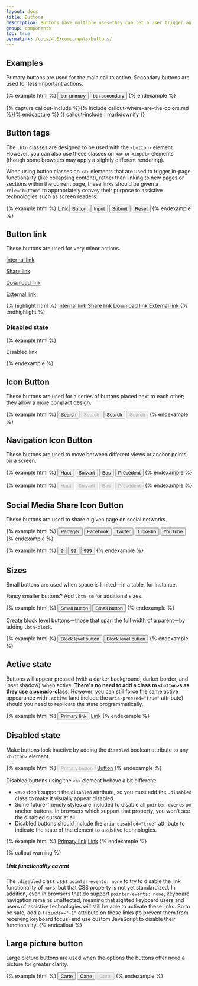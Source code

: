 ```yaml
---
layout: docs
title: Buttons
description: Buttons have multiple uses—they can let a user trigger an action, respond to a question asked by a chatbot, activate or deactivate a state, increase or decrease a numerical value, etc. Note that menu buttons are shown in the “Drop-down” section.
group: components
toc: true
permalink: /docs/4.0/components/buttons/
---
```


## Examples
Primary buttons are used for the main call to action. Secondary buttons are used for less important actions.

{% example html %}
<button type="button" class="btn btn-primary">btn-primary</button>
<button type="button" class="btn btn-secondary">btn-secondary</button>
{% endexample %}

{% capture callout-include %}{% include callout-where-are-the-colors.md %}{% endcapture %}
{{ callout-include | markdownify }}

## Button tags

The `.btn` classes are designed to be used with the `<button>` element. However, you can also use these classes on `<a>` or `<input>` elements (though some browsers may apply a slightly different rendering).

When using button classes on `<a>` elements that are used to trigger in-page functionality (like collapsing content), rather than linking to new pages or sections within the current page, these links should be given a `role="button"` to appropriately convey their purpose to assistive technologies such as screen readers.

{% example html %}
<a class="btn btn-primary" href="#" role="button">Link</a>
<button class="btn btn-primary" type="submit">Button</button>
<input class="btn btn-primary" type="button" value="Input">
<input class="btn btn-primary" type="submit" value="Submit">
<input class="btn btn-primary" type="reset" value="Reset">
{% endexample %}

## Button link

These buttons are used for very minor actions.

<p><a href="#" class="btn btn-link"><span>Internal link</span> <i class="icons-arrow-next icons-size-x75 ml-2" aria-hidden="true"></i></a></p>
<p><a href="#" class="btn btn-link"><span>Share link</span> <i class="icons-share icons-size-x75 ml-2" aria-hidden="true"></i></a></p>
<p><a href="#" class="btn btn-link"><span>Download link</span> <i class="icons-download icons-size-x75 ml-2" aria-hidden="true"></i></a></p>
<p><a href="#" class="btn btn-link"><span>External link</span> <i class="icons-external-link icons-size-x75 ml-2" aria-hidden="true"></i></a></p>

{% highlight html %}
<a href="#" class="btn btn-link"><span>Internal link</span> <i class="icons-arrow-next icons-size-x75 ml-2" aria-hidden="true"></i></a>
<a href="#" class="btn btn-link"><span>Share link</span> <i class="icons-share icons-size-x75 ml-2" aria-hidden="true"></i></a>
<a href="#" class="btn btn-link"><span>Download link</span> <i class="icons-download icons-size-x75 ml-2" aria-hidden="true"></i></a>
<a href="#" class="btn btn-link"><span>External link</span> <i class="icons-external-link icons-size-x75 ml-2" aria-hidden="true"></i></a>
{% endhighlight %}

### Disabled state
{% example html %}
<p><span class="btn btn-link disabled"><span>Disabled link</span> <i class="icons-share icons-size-x75 ml-2" aria-hidden="true"></i></span></p>
{% endexample %}

## Icon Button

These buttons are used for a series of buttons placed next to each other; they allow a more compact design.

{% example html %}
<button type="button" class="btn btn-only-icon btn-primary">
  <span class="sr-only">Search</span>
  <i class="icons-search" aria-hidden="true"></i>
</button>
<button type="button" class="btn btn-only-icon btn-primary" disabled>
  <span class="sr-only">Search</span>
  <i class="icons-search" aria-hidden="true"></i>
</button>
<button type="button" class="btn btn-only-icon btn-white">
  <span class="sr-only">Search</span>
  <i class="icons-search" aria-hidden="true"></i>
</button>
<button type="button" class="btn btn-only-icon btn-white" disabled>
  <span class="sr-only">Search</span>
  <i class="icons-search" aria-hidden="true"></i>
</button>
{% endexample %}

## Navigation Icon Button

These buttons are used to move between different views or anchor points on a screen.

{% example html %}
<button type="button" class="btn-rounded btn-rounded-white box-shadow"><span class="sr-only">Haut</span><i class="icons-arrow-up" aria-hidden="true"></i></button>
<button type="button" class="btn-rounded btn-rounded-white box-shadow"><span class="sr-only">Suivant</span><i class="icons-arrow-next" aria-hidden="true"></i></button>
<button type="button" class="btn-rounded btn-rounded-white box-shadow"><span class="sr-only">Bas</span><i class="icons-arrow-down" aria-hidden="true"></i></button>
<button type="button" class="btn-rounded btn-rounded-white box-shadow"><span class="sr-only">Précédent</span><i class="icons-arrow-prev" aria-hidden="true"></i></button>
{% endexample %}

{% example html %}
<button type="button" class="btn-rounded btn-rounded-white box-shadow" disabled><span class="sr-only">Haut</span><i class="icons-arrow-up" aria-hidden="true"></i></button>
<button type="button" class="btn-rounded btn-rounded-white box-shadow" disabled><span class="sr-only">Suivant</span><i class="icons-arrow-next" aria-hidden="true"></i></button>
<button type="button" class="btn-rounded btn-rounded-white box-shadow" disabled><span class="sr-only">Bas</span><i class="icons-arrow-down" aria-hidden="true"></i></button>
<button type="button" class="btn-rounded btn-rounded-white box-shadow" disabled><span class="sr-only">Précédent</span><i class="icons-arrow-prev" aria-hidden="true"></i></button>
{% endexample %}

## Social Media Share Icon Button

These buttons are used to share a given page on social networks.

{% example html %}
<button type="button" class="btn-rounded btn-rounded-primary"><span class="sr-only">Partager</span><i class="icons-share" aria-hidden="true"></i></button>
<button type="button" class="btn-rounded btn-rounded-facebook"><span class="sr-only">Facebook</span><i class="icons-facebook" aria-hidden="true"></i></button>
<button type="button" class="btn-rounded btn-rounded-twitter"><span class="sr-only">Twitter</span><i class="icons-twitter" aria-hidden="true"></i></button>
<button type="button" class="btn-rounded btn-rounded-linkedin"><span class="sr-only">Linkedin</span><i class="icons-circle-linkedin" aria-hidden="true"></i></button>
<button type="button" class="btn-rounded btn-rounded-youtube"><span class="sr-only">YouTube</span><i class="icons-youtube" aria-hidden="true"></i></button>
{% endexample %}

{% example html %}
<button type="button" class="btn-rounded btn-rounded-gray">9</button>
<button type="button" class="btn-rounded btn-rounded-gray">99</button>
<button type="button" class="btn-rounded btn-rounded-gray">999</button>
{% endexample %}

## Sizes

Small buttons are used when space is limited—in a table, for instance.

Fancy smaller buttons? Add `.btn-sm` for additional sizes.

{% example html %}
<button type="button" class="btn btn-primary btn-sm">Small button</button>
<button type="button" class="btn btn-secondary btn-sm">Small button</button>
{% endexample %}

Create block level buttons—those that span the full width of a parent—by adding `.btn-block`.

{% example html %}
<button type="button" class="btn btn-primary btn-block">Block level button</button>
<button type="button" class="btn btn-secondary btn-block">Block level button</button>
{% endexample %}

## Active state

Buttons will appear pressed (with a darker background, darker border, and inset shadow) when active. **There's no need to add a class to `<button>`s as they use a pseudo-class**. However, you can still force the same active appearance with `.active` (and include the <code>aria-pressed="true"</code> attribute) should you need to replicate the state programmatically.

{% example html %}
<button type="button" class="btn btn-primary active" aria-pressed="true">Primary link</button>
<a href="#" class="btn btn-secondary active" role="button" aria-pressed="true">Link</a>
{% endexample %}

## Disabled state

Make buttons look inactive by adding the `disabled` boolean attribute to any `<button>` element.

{% example html %}
<button type="button" class="btn btn-primary" disabled>Primary button</button>
<a href="#" class="btn btn-secondary disabled">Button</a>
{% endexample %}

Disabled buttons using the `<a>` element behave a bit different:

- `<a>`s don't support the `disabled` attribute, so you must add the `.disabled` class to make it visually appear disabled.
- Some future-friendly styles are included to disable all `pointer-events` on anchor buttons. In browsers which support that property, you won't see the disabled cursor at all.
- Disabled buttons should include the `aria-disabled="true"` attribute to indicate the state of the element to assistive technologies.

{% example html %}
<a href="#" class="btn btn-primary disabled" aria-disabled="true">Primary link</a>
<a href="#" class="btn btn-secondary disabled" aria-disabled="true">Link</a>
{% endexample %}

{% callout warning %}
##### Link functionality caveat

The `.disabled` class uses `pointer-events: none` to try to disable the link functionality of `<a>`s, but that CSS property is not yet standardized. In addition, even in browsers that do support `pointer-events: none`, keyboard navigation remains unaffected, meaning that sighted keyboard users and users of assistive technologies will still be able to activate these links. So to be safe, add a `tabindex="-1"` attribute on these links (to prevent them from receiving keyboard focus) and use custom JavaScript to disable their functionality.
{% endcallout %}

## Large picture button

Large picture buttons are used when the options the buttons offer need a picture for greater clarity.

{% example html %}
<button type="button" class="btn btn-card">
  <i class="icons-large-france icons-size-90px" aria-hidden="true"></i>
  <span>Carte</span>
</button>
<button type="button" class="btn btn-card active" title="Carte actif">
  <i class="icons-large-france icons-size-90px" aria-hidden="true"></i>
  <span>Carte</span>
</button>
<button type="button" class="btn btn-card" disabled>
  <i class="icons-large-france icons-size-90px" aria-hidden="true"></i>
  <span>Carte</span>
</button>
{% endexample %}
